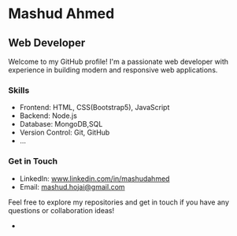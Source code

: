 # Mashud Ahmed

## Web Developer

Welcome to my GitHub profile! I'm a passionate web developer with experience in building modern and responsive web applications.

### Skills

- Frontend: HTML, CSS(Bootstrap5), JavaScript
- Backend: Node.js
- Database: MongoDB,SQL
- Version Control: Git, GitHub
- ...

### Get in Touch

- LinkedIn: www.linkedin.com/in/mashudahmed
- Email: mashud.hojai@gmail.com

Feel free to explore my repositories and get in touch if you have any questions or collaboration ideas!

-    

